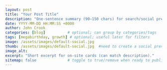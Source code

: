 ```yaml
---
layout: post
title: "Your Post Title"
description: "One-sentence summary (90–150 chars) for search/social previews."
date: YYYY-MM-DD HH:MM:SS +0000
author: John Crook
categories: [blog]          # optional; can group by categories/tags
tags: [megabirthday, growth] # optional; useful later for filters
image: /assets/images/default-social.jpg
thumb: /assets/images/default-social.jpg  #need to create a social preview thumb
image_alt:
excerpt: "Short excerpt for on-site cards (can match description)."
sitemap: false              # toggle to true/remove when ready to publish
---
```

